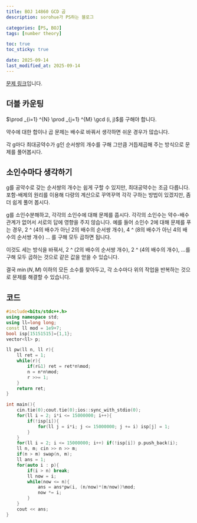 ```yaml
---
title: BOJ 14860 GCD 곱
description: sorohue가 PS하는 블로그

categories: [PS, BOJ]
tags: [number theory]

toc: true
toc_sticky: true

date: 2025-09-14
last_modified_at: 2025-09-14
---
```


[문제 링크](https://boj.kr/14860)입니다.

## 더블 카운팅

$\prod _{i=1} ^{N} \prod _{j=1} ^{M} \gcd (i, j)$를 구해야 합니다.

약수에 대한 합이나 곱 문제는 배수로 바꿔서 생각하면 쉬운 경우가 많습니다.

각 g마다 최대공약수가 g인 순서쌍의 개수를 구해 그만큼 거듭제곱해 주는 방식으로 문제를 풀어봅시다.

## 소인수마다 생각하기

g를 공약수로 갖는 순서쌍의 개수는 쉽게 구할 수 있지만, 최대공약수는 조금 다릅니다. 포함-배제의 원리를 이용해 다량의 계산으로 꾸역꾸역 각각 구하는 방법이 있겠지만, 좀 더 쉽게 풀어 봅시다.

g를 소인수분해하고, 각각의 소인수에 대해 문제를 풉시다. 각각의 소인수는 약수-배수 관계가 없어서 서로의 답에 영향을 주지 않습니다. 예를 들어 소인수 2에 대해 문제를 푸는 경우, 2 ^ (4의 배수가 아닌 2의 배수의 순서쌍 개수), 4 ^ (8의 배수가 아닌 4의 배수의 순서쌍 개수) … 를 구해 모두 곱하면 됩니다.

이것도 세는 방식을 바꿔서, 2 ^ (2의 배수의 순서쌍 개수), 2 ^ (4의 배수의 개수), …를 구해 모두 곱하는 것으로 같은 값을 얻을 수 있습니다.

결국 $\min(N, M)$ 이하의 모든 소수를 찾아두고, 각 소수마다 위의 작업을 반복하는 것으로 문제를 해결할 수 있습니다.

## 코드

```cpp
#include<bits/stdc++.h>
using namespace std;
using ll=long long;
const ll mod = 1e9+7;
bool isp[15151515]={1,1};
vector<ll> p;

ll pw(ll n, ll r){
	ll ret = 1;
	while(r){
		if(r&1) ret = ret*n%mod;
		n = n*n%mod;
		r >>= 1;
	}
	return ret;
}

int main(){
	cin.tie(0);cout.tie(0);ios::sync_with_stdio(0);
	for(ll i = 2; i*i <= 15000000; i++){
		if(!isp[i]){
			for(ll j = i*i; j <= 15000000; j += i) isp[j] = 1;
		}
	}
	for(ll i = 2; i <= 15000000; i++) if(!isp[i]) p.push_back(i);
	ll n, m; cin >> n >> m;
	if(n > m) swap(n, m);
	ll ans = 1;
	for(auto i : p){
		if(i > n) break;
		ll now = i;
		while(now <= n){
			ans = ans*pw(i, (n/now)*(m/now))%mod;
			now *= i;
		}
	}
	cout << ans;
}
```